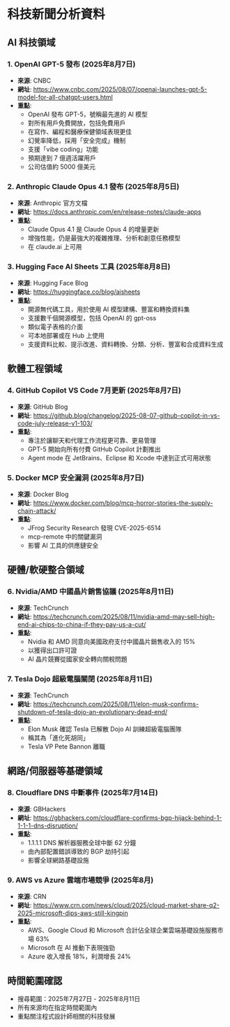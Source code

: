 # 科技新聞分析資料

## AI 科技領域

### 1. OpenAI GPT-5 發布 (2025年8月7日)
- **來源**: CNBC
- **網址**: https://www.cnbc.com/2025/08/07/openai-launches-gpt-5-model-for-all-chatgpt-users.html
- **重點**: 
  - OpenAI 發布 GPT-5，號稱最先進的 AI 模型
  - 對所有用戶免費開放，包括免費用戶
  - 在寫作、編程和醫療保健領域表現更佳
  - 幻覺率降低，採用「安全完成」機制
  - 支援「vibe coding」功能
  - 預期達到 7 億週活躍用戶
  - 公司估值約 5000 億美元

### 2. Anthropic Claude Opus 4.1 發布 (2025年8月5日)
- **來源**: Anthropic 官方文檔
- **網址**: https://docs.anthropic.com/en/release-notes/claude-apps
- **重點**:
  - Claude Opus 4.1 是 Claude Opus 4 的增量更新
  - 增強性能，仍是最強大的複雜推理、分析和創意任務模型
  - 在 claude.ai 上可用

### 3. Hugging Face AI Sheets 工具 (2025年8月8日)
- **來源**: Hugging Face Blog
- **網址**: https://huggingface.co/blog/aisheets
- **重點**:
  - 開源無代碼工具，用於使用 AI 模型建構、豐富和轉換資料集
  - 支援數千個開源模型，包括 OpenAI 的 gpt-oss
  - 類似電子表格的介面
  - 可本地部署或在 Hub 上使用
  - 支援資料比較、提示改進、資料轉換、分類、分析、豐富和合成資料生成

## 軟體工程領域

### 4. GitHub Copilot VS Code 7月更新 (2025年8月7日)
- **來源**: GitHub Blog
- **網址**: https://github.blog/changelog/2025-08-07-github-copilot-in-vs-code-july-release-v1-103/
- **重點**:
  - 專注於讓聊天和代理工作流程更可靠、更易管理
  - GPT-5 開始向所有付費 GitHub Copilot 計劃推出
  - Agent mode 在 JetBrains、Eclipse 和 Xcode 中達到正式可用狀態

### 5. Docker MCP 安全漏洞 (2025年8月7日)
- **來源**: Docker Blog
- **網址**: https://www.docker.com/blog/mcp-horror-stories-the-supply-chain-attack/
- **重點**:
  - JFrog Security Research 發現 CVE-2025-6514
  - mcp-remote 中的關鍵漏洞
  - 影響 AI 工具的供應鏈安全

## 硬體/軟硬整合領域

### 6. Nvidia/AMD 中國晶片銷售協議 (2025年8月11日)
- **來源**: TechCrunch
- **網址**: https://techcrunch.com/2025/08/11/nvidia-amd-may-sell-high-end-ai-chips-to-china-if-they-pay-us-a-cut/
- **重點**:
  - Nvidia 和 AMD 同意向美國政府支付中國晶片銷售收入的 15%
  - 以獲得出口許可證
  - AI 晶片競賽從國家安全轉向關稅問題

### 7. Tesla Dojo 超級電腦關閉 (2025年8月11日)
- **來源**: TechCrunch
- **網址**: https://techcrunch.com/2025/08/11/elon-musk-confirms-shutdown-of-tesla-dojo-an-evolutionary-dead-end/
- **重點**:
  - Elon Musk 確認 Tesla 已解散 Dojo AI 訓練超級電腦團隊
  - 稱其為「進化死胡同」
  - Tesla VP Pete Bannon 離職

## 網路/伺服器等基礎領域

### 8. Cloudflare DNS 中斷事件 (2025年7月14日)
- **來源**: GBHackers
- **網址**: https://gbhackers.com/cloudflare-confirms-bgp-hijack-behind-1-1-1-1-dns-disruption/
- **重點**:
  - 1.1.1.1 DNS 解析器服務全球中斷 62 分鐘
  - 由內部配置錯誤導致的 BGP 劫持引起
  - 影響全球網路基礎設施

### 9. AWS vs Azure 雲端市場競爭 (2025年8月)
- **來源**: CRN
- **網址**: https://www.crn.com/news/cloud/2025/cloud-market-share-q2-2025-microsoft-dips-aws-still-kingpin
- **重點**:
  - AWS、Google Cloud 和 Microsoft 合計佔全球企業雲端基礎設施服務市場 63%
  - Microsoft 在 AI 推動下表現強勁
  - Azure 收入增長 18%，利潤增長 24%

## 時間範圍確認
- 搜尋範圍：2025年7月27日 - 2025年8月11日
- 所有來源均在指定時間範圍內
- 重點關注程式設計師相關的科技發展

